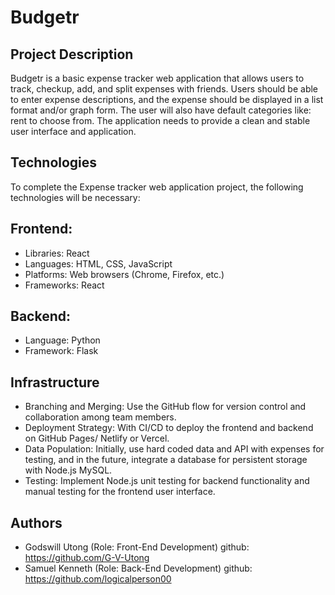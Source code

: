# Budgetr
## Project Description
Budgetr is a basic expense tracker web application that allows users to track, checkup, add, and split expenses with friends. Users should be able to enter expense descriptions, and the expense should be displayed in a list format and/or graph form. The user will also have default categories like: rent to choose from. The application needs to provide a clean and stable user interface and application.
## Technologies
To complete the Expense tracker web application project, the following technologies will be necessary:

## Frontend:
   - Libraries: React
   - Languages: HTML, CSS, JavaScript
   - Platforms: Web browsers (Chrome, Firefox, etc.)
   - Frameworks: React
     
## Backend:
   - Language: Python
   - Framework: Flask
     
## Infrastructure
- Branching and Merging: Use the GitHub flow for version control and collaboration among team members.
- Deployment Strategy: With CI/CD to deploy the frontend and backend on GitHub Pages/ Netlify or Vercel.
- Data Population: Initially, use hard coded data and API with expenses for testing, and in the future, integrate a database for persistent storage with Node.js MySQL.
- Testing: Implement Node.js unit testing for backend functionality and manual testing for the frontend user interface.
 
## Authors
- Godswill Utong (Role: Front-End Development) github: https://github.com/G-V-Utong
- Samuel Kenneth (Role: Back-End Development) github: https://github.com/logicalperson00
